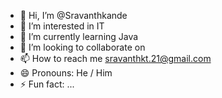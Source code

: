 - 👋 Hi, I’m @Sravanthkande
- 👀 I’m interested in IT
- 🌱 I’m currently learning Java
- 💞️ I’m looking to collaborate on 
- 📫 How to reach me sravanthkt.21@gmail.com
- 😄 Pronouns: He / Him
- ⚡ Fun fact: ...

<!---
Sravanthkande/Sravanthkande is a ✨ special ✨ repository because its `README.md` (this file) appears on your GitHub profile.
You can click the Preview link to take a look at your changes.
--->
